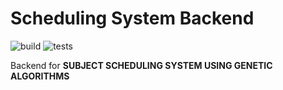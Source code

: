 # Scheduling System Backend

![build](https://github.com/mrdcvlsc/scheduling-system-backend/actions/workflows/build.yml/badge.svg)
![tests](https://github.com/mrdcvlsc/scheduling-system-backend/actions/workflows/tests.yml/badge.svg)

Backend for **SUBJECT SCHEDULING SYSTEM USING GENETIC ALGORITHMS**